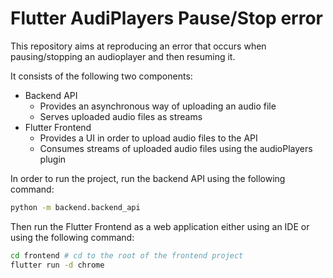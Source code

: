 # Flutter AudiPlayers Pause/Stop error
This repository aims at reproducing an error that occurs when pausing/stopping an audioplayer and then resuming it.

It consists of the following two components:
* Backend API
  * Provides an asynchronous way of uploading an audio file
  * Serves uploaded audio files as streams
* Flutter Frontend
  * Provides a UI in order to upload audio files to the API
  * Consumes streams of uploaded audio files using the audioPlayers plugin

In order to run the project, run the backend API using the following command:
```bash
python -m backend.backend_api
```

Then run the Flutter Frontend as a web application either using an IDE or using the following command:
```bash
cd frontend # cd to the root of the frontend project
flutter run -d chrome
```
